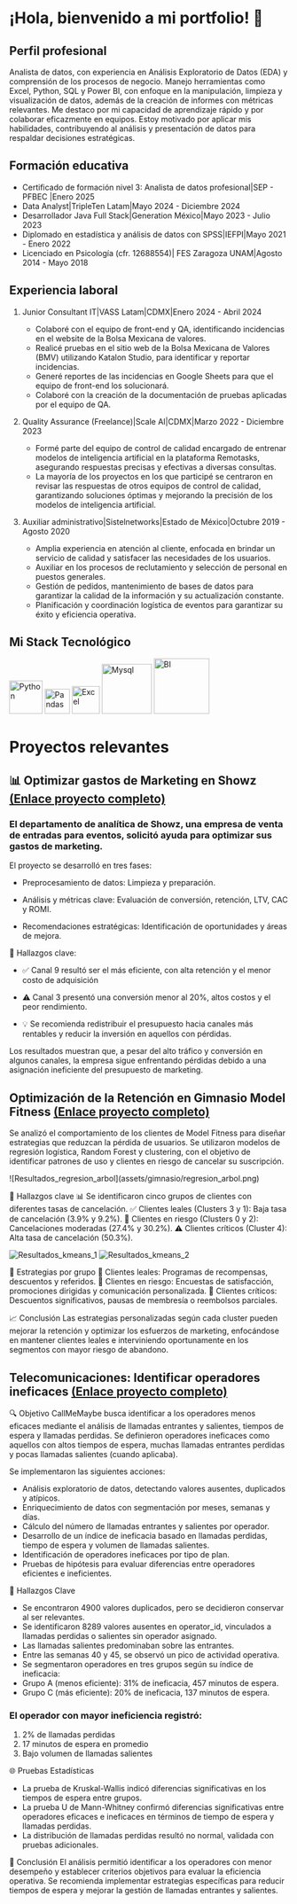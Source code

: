 # ¡Hola, bienvenido a mi portfolio! 👋  

## Perfil profesional 
Analista de datos, con experiencia en Análisis Exploratorio de Datos (EDA) y comprensión de los procesos de negocio. Manejo herramientas como Excel, Python, SQL y Power BI, con enfoque en la manipulación, limpieza y visualización de datos, además de la creación de informes con métricas relevantes. Me destaco por mi capacidad de aprendizaje rápido y por colaborar eficazmente en equipos. Estoy motivado por aplicar mis habilidades, contribuyendo al análisis y presentación de datos para respaldar decisiones estratégicas.


## Formación educativa 
* Certificado de formación nivel 3: Analista de datos profesional|SEP - PFBEC |Enero 2025
* Data Analyst|TripleTen Latam|Mayo 2024 - Diciembre 2024
* Desarrollador Java Full Stack|Generation México|Mayo 2023 - Julio 2023 
* Diplomado en estadística y análisis de datos con SPSS|IEFPI|Mayo 2021 - Enero 2022 
* Licenciado en Psicología (cfr. 12688554)| FES Zaragoza UNAM|Agosto 2014 - Mayo 2018

## Experiencia laboral 
1. Junior Consultant IT|VASS Latam|CDMX|Enero 2024 - Abril 2024
    * Colaboré con el equipo de front-end y QA, identificando incidencias en el website de la Bolsa Mexicana de valores. 
    * Realicé pruebas en el sitio web de la Bolsa Mexicana de Valores (BMV) utilizando Katalon Studio, para identificar y reportar incidencias.
    * Generé reportes de las incidencias en Google Sheets para que el equipo de front-end los solucionará.
    * Colaboré con la creación de la documentación de pruebas aplicadas por el equipo de QA.

2. Quality Assurance (Freelance)|Scale AI|CDMX|Marzo 2022 - Diciembre 2023
    * Formé parte del equipo de control de calidad encargado de entrenar modelos de inteligencia artificial en la plataforma Remotasks, asegurando respuestas precisas y efectivas a diversas consultas.
    * La mayoría de los proyectos en los que participé se centraron en revisar las respuestas de otros equipos de control de calidad, garantizando soluciones óptimas y mejorando la precisión de los modelos de inteligencia artificial.

3. Auxiliar administrativo|Sistelnetworks|Estado de México|Octubre 2019 - Agosto 2020
    * Amplia experiencia en atención al cliente, enfocada en brindar un servicio de calidad y satisfacer las necesidades de los usuarios.
    * Auxiliar en los procesos de reclutamiento y selección de personal en puestos generales.
    * Gestión de pedidos, mantenimiento de bases de datos para garantizar la calidad de la información y su actualización constante.
    * Planificación y coordinación logística de eventos para garantizar su éxito y eficiencia operativa.

<h2> Mi Stack Tecnológico </h2> 
<p aling="center">
    <img src="assets/tecnologias/python.png" alt="Python" width="60"/>
    <img src="assets/tecnologias/pandas.png" alt="Pandas" width="45"/>
    <img src="assets/tecnologias/excel.png" alt="Excel" width="50"/>
    <img src="assets/tecnologias/Mysql.png" alt="Mysql" width="90"/>
    <img src="assets/tecnologias/power BI.png" alt="BI" width="100"/>
</p> 


# Proyectos relevantes

## 📊 Optimizar gastos de Marketing en Showz [(Enlace proyecto completo)](https://github.com/Hectorcidps/Portfolio_DA/tree/master/Proyecto%206%20-%20Optimizar%20los%20gastos%20de%20Marketing) 

<h3>El departamento de analítica de Showz, una empresa de venta de entradas para eventos, solicitó ayuda para optimizar sus gastos de marketing.</h3>

El proyecto se desarrolló en tres fases:
* Preprocesamiento de datos: Limpieza y preparación.
<p aling="center>
    <img src="assets/omarketing/visitas.png" alt="Visitas" witdh="100" height="80" >
</p>

* Análisis y métricas clave: Evaluación de conversión, retención, LTV, CAC y ROMI.
<p aling="center>
    <img src="assets/omarketing/retencion.png" alt="Tasa retencion">
</p>
<p aling="center>
    <img src="assets/omarketing/ltv.png" alt="LTV">
</p>
<p aling="center>
    <img src="assets/omarketing/romi.png" alt="ROMI">
</p>

* Recomendaciones estratégicas: Identificación de oportunidades y áreas de mejora.

📌 Hallazgos clave:
- ✅ Canal 9 resultó ser el más eficiente, con alta retención y el menor costo de adquisición
<p aling="center>
    <img src="assets/omarketing/cac.png" alt="CAC">
</p>

- ⚠️ Canal 3 presentó una conversión menor al 20%, altos costos y el peor rendimiento.
<p aling="center>
    <img src="assets/omarketing/fuente.png" alt="CAC Fuente de Adquisicion">
</p>

- 💡 Se recomienda redistribuir el presupuesto hacia canales más rentables y reducir la inversión en aquellos con pérdidas.

Los resultados muestran que, a pesar del alto tráfico y conversión en algunos canales, la empresa sigue enfrentando pérdidas debido a una asignación ineficiente del presupuesto de marketing.

##  Optimización de la Retención en Gimnasio Model Fitness [(Enlace proyecto completo)](https://github.com/Hectorcidps/Portfolio_DA/tree/master/Proyecto%2010%20-%20Cadena%20de%20gimnasios%20Model%20Fitness)

Se analizó el comportamiento de los clientes de Model Fitness para diseñar estrategias que reduzcan la pérdida de usuarios. Se utilizaron modelos de regresión logística, Random Forest y clustering, con el objetivo de identificar patrones de uso y clientes en riesgo de cancelar su suscripción.
<p aling="center>
    <img src="assets/gimnasio/regresion_arbol.png" alt="Regresion y Arbol" witdh="100" height="80" >
</p>
![Resultados_regresion_arbol](assets/gimnasio/regresion_arbol.png)

🔎 Hallazgos clave
📊 Se identificaron cinco grupos de clientes con diferentes tasas de cancelación.
✅ Clientes leales (Clusters 3 y 1): Baja tasa de cancelación (3.9% y 9.2%).
🚨 Clientes en riesgo (Clusters 0 y 2): Cancelaciones moderadas (27.4% y 30.2%).
⚠️ Clientes críticos (Cluster 4): Alta tasa de cancelación (50.3%).

![Resultados_kmeans_1](assets/gimnasio/kmeans_1.png)
![Resultados_kmeans_2](assets/gimnasio/kmeans_2.png)

🎯 Estrategias por grupo
🔹 Clientes leales: Programas de recompensas, descuentos y referidos.
🔹 Clientes en riesgo: Encuestas de satisfacción, promociones dirigidas y comunicación personalizada.
🔹 Clientes críticos: Descuentos significativos, pausas de membresía o reembolsos parciales.

📈 Conclusión
Las estrategias personalizadas según cada cluster pueden mejorar la retención y optimizar los esfuerzos de marketing, enfocándose en mantener clientes leales e interviniendo oportunamente en los segmentos con mayor riesgo de abandono.


##  Telecomunicaciones: Identificar operadores ineficaces [(Enlace proyecto completo)](https://github.com/Hectorcidps/Portfolio_DA/tree/master/Proyecto%20final/Proyecto%20Telecomunicaciones)

🔍 Objetivo
CallMeMaybe busca identificar a los operadores menos eficaces mediante el análisis de llamadas entrantes y salientes, tiempos de espera y llamadas perdidas. Se definieron operadores ineficaces como aquellos con altos tiempos de espera, muchas llamadas entrantes perdidas y pocas llamadas salientes (cuando aplicaba).


Se implementaron las siguientes acciones:

* Análisis exploratorio de datos, detectando valores ausentes, duplicados y atípicos.
* Enriquecimiento de datos con segmentación por meses, semanas y días.
* Cálculo del número de llamadas entrantes y salientes por operador.
* Desarrollo de un índice de ineficacia basado en llamadas perdidas, tiempo de espera y volumen de llamadas salientes.
* Identificación de operadores ineficaces por tipo de plan.
* Pruebas de hipótesis para evaluar diferencias entre operadores eficientes e ineficientes.

🔎 Hallazgos Clave

* Se encontraron 4900 valores duplicados, pero se decidieron conservar al ser relevantes.
* Se identificaron 8289 valores ausentes en operator_id, vinculados a llamadas perdidas o salientes sin operador asignado.
* Las llamadas salientes predominaban sobre las entrantes.
* Entre las semanas 40 y 45, se observó un pico de actividad operativa.
* Se segmentaron operadores en tres grupos según su índice de ineficacia:
* Grupo A (menos eficiente): 31% de ineficacia, 457 minutos de espera.
* Grupo C (más eficiente): 20% de ineficacia, 137 minutos de espera.

### El operador con mayor ineficiencia registró:

1.  2% de llamadas perdidas
2. 17 minutos de espera en promedio
3. Bajo volumen de llamadas salientes

🌐 Pruebas Estadísticas

* La prueba de Kruskal-Wallis indicó diferencias significativas en los tiempos de espera entre grupos.
* La prueba U de Mann-Whitney confirmó diferencias significativas entre operadores eficaces e ineficaces en términos de tiempo de espera y llamadas perdidas.
* La distribución de llamadas perdidas resultó no normal, validada con pruebas adicionales.

🌟 Conclusión
El análisis permitió identificar a los operadores con menor desempeño y establecer criterios objetivos para evaluar la eficiencia operativa. Se recomienda implementar estrategias específicas para reducir tiempos de espera y mejorar la gestión de llamadas entrantes y salientes.




